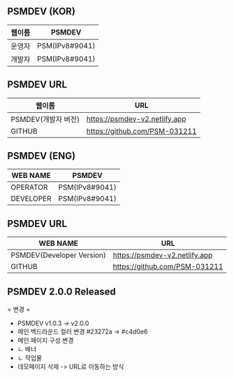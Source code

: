 ## PSMDEV (KOR)

| 웹이름 | PSMDEV |
| ------ | ------ |
| 운영자 | PSM(IPv8#9041) |
| 개발자 | PSM(IPv8#9041) |

## PSMDEV URL

| 웹이름 | URL |
| ------ | ------ |
| PSMDEV(개발자 버전) |  https://psmdev-v2.netlify.app |
| GITHUB | https://github.com/PSM-031211 |

##

## PSMDEV (ENG)

| WEB NAME | PSMDEV |
| ------ | ------ |
| OPERATOR | PSM(IPv8#9041) |
| DEVELOPER | PSM(IPv8#9041) |

## PSMDEV URL

| WEB NAME | URL |
| ------ | ------ |
| PSMDEV(Developer Version) |  https://psmdev-v2.netlify.app |
| GITHUB | https://github.com/PSM-031211 |



## PSMDEV 2.0.0 Released

= 변경 =
- PSMDEV v1.0.3 -> v2.0.0
- 메인 백드라운드 컬러 변경 #23272a -> #c4d0e6
- 메인 페이지 구성 변경
-  ㄴ 배너
-  ㄴ 작업물
- 데모페이지 삭제 -> URL로 이동하는 방식